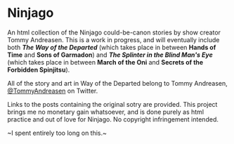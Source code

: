 # Ninjago
An html collection of the Ninjago could-be-canon stories by show creator Tommy Andreasen.
This is a work in progress, and will eventually include both ***The Way of the Departed*** (which takes place in between **Hands of Time** and **Sons of Garmadon**) and ***The Splinter in the Blind Man's Eye*** (which takes place in between **March of the Oni** and **Secrets of the Forbidden Spinjitsu**).

All of the story and art in Way of the Departed belong to Tommy Andreasen, [@TommyAndreasen](https://twitter.com/TommyAndreasen) on Twitter.

Links to the posts containing the original sotry are provided.
This project brings me no monetary gain whatsoever, and is done purely as html practice and out of love for Ninjago. No copyright infringement intended.

~I spent entirely too long on this.~
